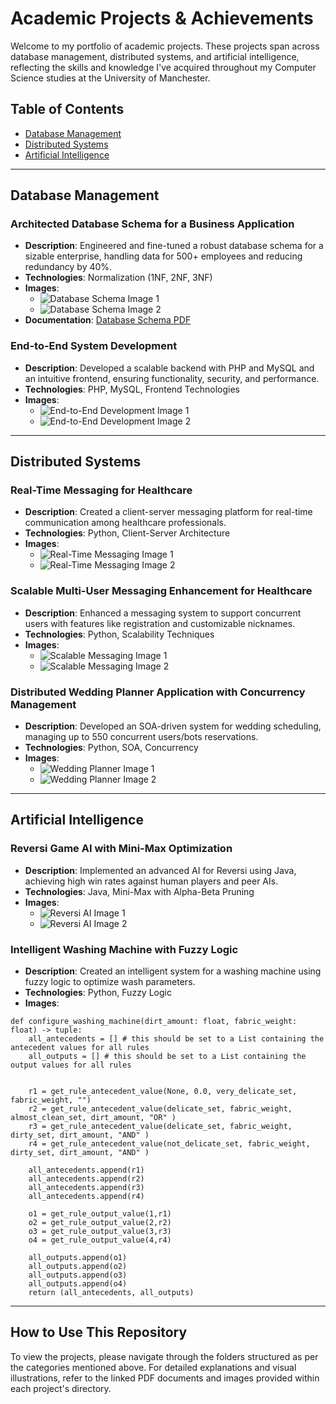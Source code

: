 # Academic Projects & Achievements

Welcome to my portfolio of academic projects. These projects span across database management, distributed systems, and artificial intelligence, reflecting the skills and knowledge I've acquired throughout my Computer Science studies at the University of Manchester.

## Table of Contents
- [Database Management](#database-management)
- [Distributed Systems](#distributed-systems)
- [Artificial Intelligence](#artificial-intelligence)

---

## Database Management
### Architected Database Schema for a Business Application
- **Description**: Engineered and fine-tuned a robust database schema for a sizable enterprise, handling data for 500+ employees and reducing redundancy by 40%.
- **Technologies**: Normalization (1NF, 2NF, 3NF)
- **Images**:
  - ![Database Schema Image 1](path-to-image-1.png)
  - ![Database Schema Image 2](path-to-image-2.png)
- **Documentation**: [Database Schema PDF](path-to-pdf.pdf)

### End-to-End System Development
- **Description**: Developed a scalable backend with PHP and MySQL and an intuitive frontend, ensuring functionality, security, and performance.
- **Technologies**: PHP, MySQL, Frontend Technologies
- **Images**:
  - ![End-to-End Development Image 1](path-to-image-1.png)
  - ![End-to-End Development Image 2](path-to-image-2.png)

---

## Distributed Systems
### Real-Time Messaging for Healthcare
- **Description**: Created a client-server messaging platform for real-time communication among healthcare professionals.
- **Technologies**: Python, Client-Server Architecture
- **Images**:
  - ![Real-Time Messaging Image 1](path-to-image-1.png)
  - ![Real-Time Messaging Image 2](path-to-image-2.png)


### Scalable Multi-User Messaging Enhancement for Healthcare
- **Description**: Enhanced a messaging system to support concurrent users with features like registration and customizable nicknames.
- **Technologies**: Python, Scalability Techniques
- **Images**:
  - ![Scalable Messaging Image 1](path-to-image-1.png)
  - ![Scalable Messaging Image 2](path-to-image-2.png)

### Distributed Wedding Planner Application with Concurrency Management
- **Description**: Developed an SOA-driven system for wedding scheduling, managing up to 550 concurrent users/bots reservations.
- **Technologies**: Python, SOA, Concurrency
- **Images**:
  - ![Wedding Planner Image 1](path-to-image-1.png)
  - ![Wedding Planner Image 2](path-to-image-2.png)

---

## Artificial Intelligence
### Reversi Game AI with Mini-Max Optimization
- **Description**: Implemented an advanced AI for Reversi using Java, achieving high win rates against human players and peer AIs.
- **Technologies**: Java, Mini-Max with Alpha-Beta Pruning
- **Images**:
  - ![Reversi AI Image 1](/Users/thebekhruz/Desktop/CV_Projects/resources/reversi1.png)
  - ![Reversi AI Image 2](/Users/thebekhruz/Desktop/CV_Projects/resources/reversi2.png.png)

### Intelligent Washing Machine with Fuzzy Logic
- **Description**: Created an intelligent system for a washing machine using fuzzy logic to optimize wash parameters.
- **Technologies**: Python, Fuzzy Logic
- **Images**:
```
def configure_washing_machine(dirt_amount: float, fabric_weight: float) -> tuple:
    all_antecedents = [] # this should be set to a List containing the antecedent values for all rules
    all_outputs = [] # this should be set to a List containing the output values for all rules
 
 
    r1 = get_rule_antecedent_value(None, 0.0, very_delicate_set, fabric_weight, "")
    r2 = get_rule_antecedent_value(delicate_set, fabric_weight, almost_clean_set, dirt_amount, "OR" )
    r3 = get_rule_antecedent_value(delicate_set, fabric_weight, dirty_set, dirt_amount, "AND" )
    r4 = get_rule_antecedent_value(not_delicate_set, fabric_weight, dirty_set, dirt_amount, "AND" )
    
    all_antecedents.append(r1)
    all_antecedents.append(r2)
    all_antecedents.append(r3)
    all_antecedents.append(r4)
    
    o1 = get_rule_output_value(1,r1)
    o2 = get_rule_output_value(2,r2)
    o3 = get_rule_output_value(3,r3)
    o4 = get_rule_output_value(4,r4)
    
    all_outputs.append(o1)
    all_outputs.append(o2)
    all_outputs.append(o3)
    all_outputs.append(o4)
    return (all_antecedents, all_outputs)
```

---

## How to Use This Repository
To view the projects, please navigate through the folders structured as per the categories mentioned above. For detailed explanations and visual illustrations, refer to the linked PDF documents and images provided within each project's directory.